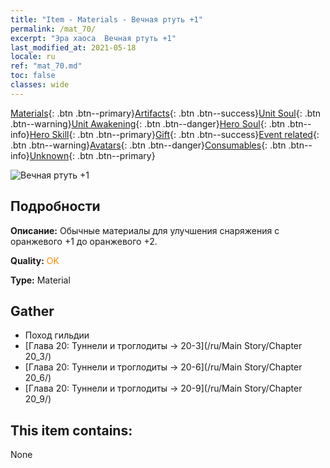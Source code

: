```yaml
---
title: "Item - Materials - Вечная ртуть +1"
permalink: /mat_70/
excerpt: "Эра хаоса  Вечная ртуть +1"
last_modified_at: 2021-05-18
locale: ru
ref: "mat_70.md"
toc: false
classes: wide
---
```

 [Materials](/ItemsRU/){: .btn .btn--primary}[Artifacts](/ItemsRU/Artifacts/){: .btn .btn--success}[Unit Soul](/ItemsRU/UnitSoul/){: .btn .btn--warning}[Unit Awakening](/ItemsRU/UnitAwakening/){: .btn .btn--danger}[Hero Soul](/ItemsRU/HeroSoul/){: .btn .btn--info}[Hero Skill](/ItemsRU/HeroSkill/){: .btn .btn--primary}[Gift](/ItemsRU/Gift/){: .btn .btn--success}[Event related](/ItemsRU/Events/){: .btn .btn--warning}[Avatars](/ItemsRU/Avatars/){: .btn .btn--danger}[Consumables](/ItemsRU/Consumables/){: .btn .btn--info}[Unknown](/ItemsRU/Unknown/){: .btn .btn--primary}

 ![Вечная ртуть +1](/images/t/i_cailiao_shuiyin3.png)

## Подробности
 **Описание:** Обычные материалы для улучшения снаряжения c оранжевого +1 до оранжевого +2.

 **Quality:** <span style="color: #FF8C00">OK</span>

 **Type:** Material

## Gather

*    Поход гильдии 
*    [Глава 20: Туннели и троглодиты -> 20-3](/ru/Main Story/Chapter 20_3/) 
*    [Глава 20: Туннели и троглодиты -> 20-6](/ru/Main Story/Chapter 20_6/) 
*    [Глава 20: Туннели и троглодиты -> 20-9](/ru/Main Story/Chapter 20_9/) 

## This item contains:

  None


